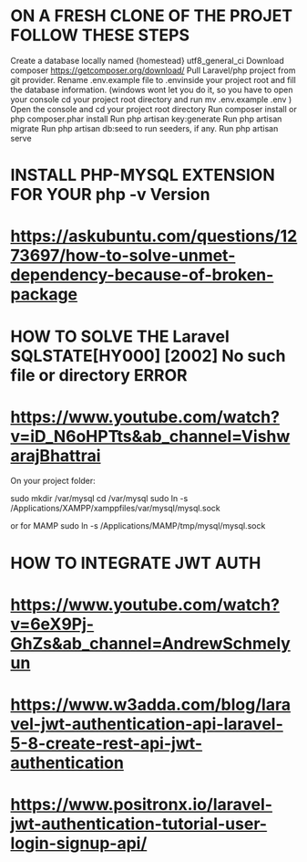 # ON A FRESH CLONE OF THE PROJET FOLLOW THESE STEPS

Create a database locally named {homestead} utf8_general_ci
Download composer https://getcomposer.org/download/
Pull Laravel/php project from git provider.
Rename .env.example file to .envinside your project root and fill the database information. (windows wont let you do it, so you have to open your console cd your project root directory and run mv .env.example .env )
Open the console and cd your project root directory
Run composer install or php composer.phar install
Run php artisan key:generate
Run php artisan migrate
Run php artisan db:seed to run seeders, if any.
Run php artisan serve

# INSTALL PHP-MYSQL EXTENSION FOR YOUR php -v Version
# https://askubuntu.com/questions/1273697/how-to-solve-unmet-dependency-because-of-broken-package


# HOW TO SOLVE THE Laravel SQLSTATE[HY000] [2002] No such file or directory ERROR
# https://www.youtube.com/watch?v=iD_N6oHPTts&ab_channel=VishwarajBhattrai
On your project folder:

sudo mkdir /var/mysql
cd /var/mysql
sudo ln -s /Applications/XAMPP/xamppfiles/var/mysql/mysql.sock


or for MAMP
sudo ln -s /Applications/MAMP/tmp/mysql/mysql.sock

# HOW TO INTEGRATE JWT AUTH 
# https://www.youtube.com/watch?v=6eX9Pj-GhZs&ab_channel=AndrewSchmelyun
# https://www.w3adda.com/blog/laravel-jwt-authentication-api-laravel-5-8-create-rest-api-jwt-authentication
# https://www.positronx.io/laravel-jwt-authentication-tutorial-user-login-signup-api/